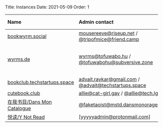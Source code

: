 Title: Instances
Date: 2021-05-09
Order: 1


| Name | Admin contact | Open registration? | Theme |
| :--- | :------------ | :----------------- | :-----|
| [bookwyrm.social](https://bookwyrm.social/) | mousereeve@riseup.net / [@tripofmice@friend.camp](https://friend.camp/@tripofmice) | ❌ | General |
| [wyrms.de](https://wyrms.de/) | wyrms@tofuwabo.hu / [@tofuwabohu@subversive.zone](https://subversive.zone/@tofuwabohu) | ✅ | The Dispossessed (Le Guin) and everything else |
| [bookclub.techstartups.space](https://bookclub.techstartups.space/) | advait.raykar@gmail.com / [@advait@techstartups.space](https://techstartups.space/@advait) | ✅ | Non-fiction |
| [cutebook.club](https://cutebook.club/) | allie@cat-girl.gay / [@allie@tech.lgbt](https://tech.lgbt/@allie) | ✅ | General |
| [在我书目/Dans Mon Catalogue](https://book.dansmonorage.blue/) | [@faketaoist@mstd.dansmonorage.blue](https://mstd.dansmonorage.blue/@faketaoist) | ✅ | General |
| [悦读/Y Not Read](https://yyyyy.club/) | [yyyyyadmin@protonmail.com]| ✅ | General |
